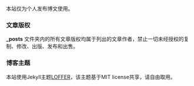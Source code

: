 本站仅为个人发布博文使用。

### 文章版权

**_posts** 文件夹内的所有文章版权均属于列出的文章作者，禁止一切未经授权的复制、修改、出版、发布和出售。

### 博客主题

本站使用Jekyll主题[LOFFER](https://fromendworld.github.io/LOFFER/)，该主题基于MIT license共享，请自由取用。
